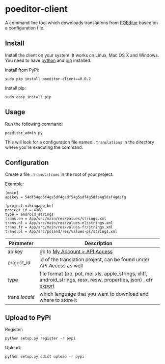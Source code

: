 # poeditor-client
A command line tool which downloads translations from [POEditor](https://poeditor.com) based on a configuration file.

## Install
Install the client on your system. It works on Linux, Mac OS X and Windows. You need to have
[python](https://python.org) and [pip](https://pypi.python.org/pypi/pip) installed.

Install from PyPi:
```
sudo pip install poeditor-client==0.0.2
```

Install pip:
```
sudo easy_install pip
```

## Usage
Run the following command:
```
poeditor_admin.py
```
This will look for a configuration file named `.translations` in the directory where you're executing the command.


## Configuration
Create a file `.translations` in the root of your project.

Example:
```
[main]
apikey = 54df54gd5f4gs5df4gsdf54g5sdf4g5dfs4g5dsf4gdsfg

[project.vikingapp_be]
project_id = 4200
type = android_strings
trans.en = App/src/main/res/values/strings.xml
trans.nl = App/src/main/res/values-nl/strings.xml
trans.fr = App/src/main/res/values-fr/strings.xml
trans.pl = App/src/poland/res/values-pl/strings.xml
```

Parameter       | Description
--------------- | ----------------------------------------------------------------------
apikey          | go to [My Account > API Access](https://poeditor.com/account/api)
project_id      | id of the translation project, can be found under *API Access* as well
type            | file format  (po, pot, mo, xls, apple_strings, xliff, android_strings, resx, resw, properties, json) , cfr [export](https://poeditor.com/api_reference/#export)
trans.*locale*  | which language that you want to download and where to store it

## Upload to PyPi

Register:
```
python setup.py register -r pypi
```

Upload:
```
python setup.py sdist upload -r pypi
```


